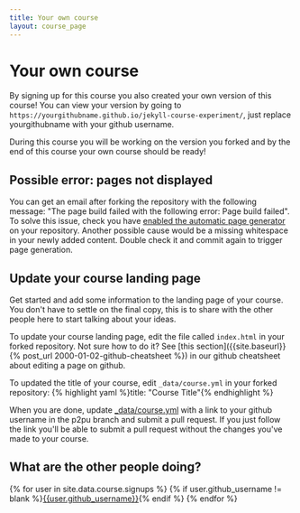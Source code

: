 ```yaml
---
title: Your own course
layout: course_page
---
```

# Your own course

By signing up for this course you also created your own version of this course! You can view your version by going to `https://yourgithubname.github.io/jekyll-course-experiment/`, just replace yourgithubname with your github username.

During this course you will be working on the version you forked and by the end of this course your own course should be ready!

## Possible error: pages not displayed
You can get an email after forking the repository with the following message: "The page build failed with the following error: Page build failed". To solve this issue, check you have [enabled the automatic page generator](https://help.github.com/articles/creating-pages-with-the-automatic-generator) on your repository. Another possible cause would be a missing whitespace in your newly added content. Double check it and commit again to trigger page generation.

## Update your course landing page

Get started and add some information to the landing page of your course. You don't have to settle on the final copy, this is to share with the other people here to start talking about your ideas.

To update your course landing page, edit the file called `index.html` in your forked repository. Not sure how to do it? See [this section]({{site.baseurl}}{% post_url 2000-01-02-github-cheatsheet %}) in our github cheatsheet about editing a page on github.

To updated the title of your course, edit `_data/course.yml` in your forked repository: {% highlight yaml %}title: "Course Title"{% endhighlight %}

When you are done, update [_data/course.yml]({{site.github.repository_url}}/edit/gh-pages/_data/course.yml) with a link to your github username in the p2pu branch and submit a pull request. If you just follow the link you'll be able to submit a pull request without the changes you've made to your course.

## What are the other people doing?

{% for user in site.data.course.signups %}
  {% if user.github_username != blank %}[{{user.github_username}}](http://{{user.github_username}}.github.io/jekyll-course-experiment/){% endif %}
{% endfor %}

